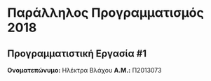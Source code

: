 # Παράλληλος Προγραμματισμός 2018
## Προγραμματιστική Εργασία #1

**Ονοματεπώνυμο:** Ηλέκτρα Βλάχου
**Α.Μ.:** Π2013073


